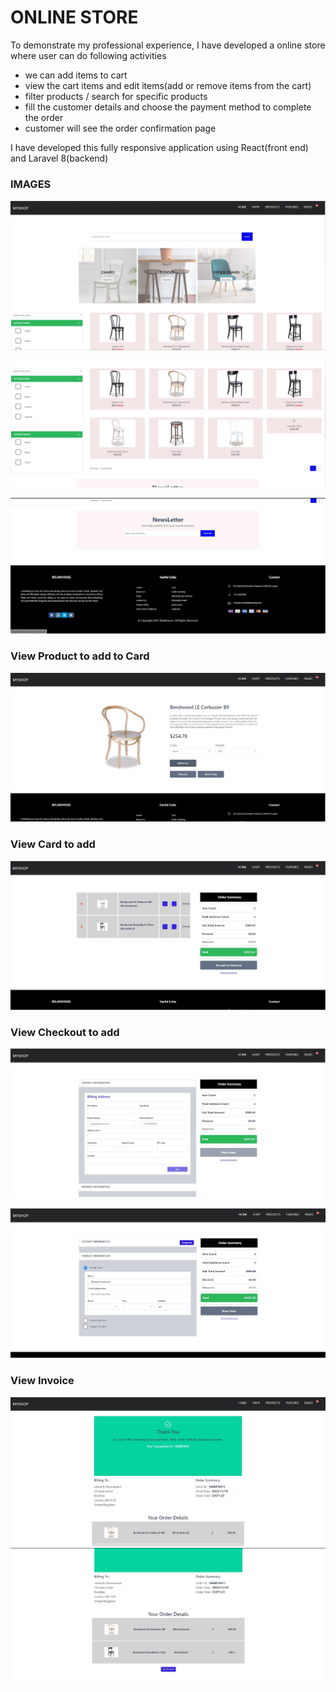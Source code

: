 # ONLINE STORE

To demonstrate my professional experience, I have developed a online store where user can do
following activities

- we can add items to cart
- view the cart items and edit items(add or remove items from the cart)
- filter products / search for specific products
- fill the customer details and choose the payment method to complete the order
- customer will see the order confirmation page

I have developed this fully responsive application using React(front end) and Laravel 8(backend)

### IMAGES

![home page 1](store-front-end/src/assets/images/readme/home_page_1.JPG)

![home page 2](store-front-end/src/assets/images/readme/home_page_2.JPG)

![home page 3](store-front-end/src/assets/images/readme/home_page_3.JPG)

### View Product to add to Card

![View Product 1 ](store-front-end/src/assets/images/readme/view_product_1.JPG)

### View Card to add

![View Product 1 ](store-front-end/src/assets/images/readme/view_card_1.JPG)

### View Checkout to add

![View Product 1 ](store-front-end/src/assets/images/readme/checkout_1.JPG)

![View Product 1 ](store-front-end/src/assets/images/readme/pay_method_1.JPG)

### View Invoice

![View Product 1 ](store-front-end/src/assets/images/readme/invoice_1.JPG)
![View Product 1 ](store-front-end/src/assets/images/readme/invoice_2.JPG)
